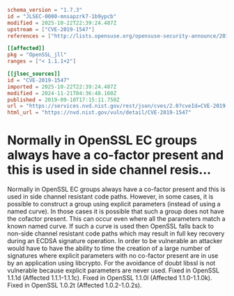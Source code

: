 ```toml
schema_version = "1.7.3"
id = "JLSEC-0000-mnsapzrk7-1b9ypcb"
modified = 2025-10-22T22:39:24.487Z
upstream = ["CVE-2019-1547"]
references = ["http://lists.opensuse.org/opensuse-security-announce/2019-09/msg00054.html", "http://lists.opensuse.org/opensuse-security-announce/2019-09/msg00072.html", "http://lists.opensuse.org/opensuse-security-announce/2019-10/msg00012.html", "http://lists.opensuse.org/opensuse-security-announce/2019-10/msg00016.html", "http://packetstormsecurity.com/files/154467/Slackware-Security-Advisory-openssl-Updates.html", "https://arxiv.org/abs/1909.01785", "https://git.openssl.org/gitweb/?p=openssl.git%3Ba=commitdiff%3Bh=21c856b75d81eff61aa63b4f036bb64a85bf6d46", "https://git.openssl.org/gitweb/?p=openssl.git%3Ba=commitdiff%3Bh=30c22fa8b1d840036b8e203585738df62a03cec8", "https://git.openssl.org/gitweb/?p=openssl.git%3Ba=commitdiff%3Bh=7c1709c2da5414f5b6133d00a03fc8c5bf996c7a", "https://kc.mcafee.com/corporate/index?page=content&id=SB10365", "https://lists.debian.org/debian-lts-announce/2019/09/msg00026.html", "https://lists.fedoraproject.org/archives/list/package-announce%40lists.fedoraproject.org/message/GY6SNRJP2S7Y42GIIDO3HXPNMDYN2U3A/", "https://lists.fedoraproject.org/archives/list/package-announce%40lists.fedoraproject.org/message/ZN4VVQJ3JDCHGIHV4Y2YTXBYQZ6PWQ7E/", "https://seclists.org/bugtraq/2019/Oct/0", "https://seclists.org/bugtraq/2019/Oct/1", "https://seclists.org/bugtraq/2019/Sep/25", "https://security.gentoo.org/glsa/201911-04", "https://security.netapp.com/advisory/ntap-20190919-0002/", "https://security.netapp.com/advisory/ntap-20200122-0002/", "https://security.netapp.com/advisory/ntap-20200416-0003/", "https://security.netapp.com/advisory/ntap-20240621-0006/", "https://support.f5.com/csp/article/K73422160?utm_source=f5support&amp%3Butm_medium=RSS", "https://usn.ubuntu.com/4376-1/", "https://usn.ubuntu.com/4376-2/", "https://usn.ubuntu.com/4504-1/", "https://www.debian.org/security/2019/dsa-4539", "https://www.debian.org/security/2019/dsa-4540", "https://www.openssl.org/news/secadv/20190910.txt", "https://www.oracle.com/security-alerts/cpuapr2020.html", "https://www.oracle.com/security-alerts/cpujan2020.html", "https://www.oracle.com/security-alerts/cpujul2020.html", "https://www.oracle.com/security-alerts/cpuoct2020.html", "https://www.oracle.com/technetwork/security-advisory/cpuoct2019-5072832.html", "https://www.tenable.com/security/tns-2019-08", "https://www.tenable.com/security/tns-2019-09", "http://lists.opensuse.org/opensuse-security-announce/2019-09/msg00054.html", "http://lists.opensuse.org/opensuse-security-announce/2019-09/msg00072.html", "http://lists.opensuse.org/opensuse-security-announce/2019-10/msg00012.html", "http://lists.opensuse.org/opensuse-security-announce/2019-10/msg00016.html", "http://packetstormsecurity.com/files/154467/Slackware-Security-Advisory-openssl-Updates.html", "https://arxiv.org/abs/1909.01785", "https://git.openssl.org/gitweb/?p=openssl.git%3Ba=commitdiff%3Bh=21c856b75d81eff61aa63b4f036bb64a85bf6d46", "https://git.openssl.org/gitweb/?p=openssl.git%3Ba=commitdiff%3Bh=30c22fa8b1d840036b8e203585738df62a03cec8", "https://git.openssl.org/gitweb/?p=openssl.git%3Ba=commitdiff%3Bh=7c1709c2da5414f5b6133d00a03fc8c5bf996c7a", "https://kc.mcafee.com/corporate/index?page=content&id=SB10365", "https://lists.debian.org/debian-lts-announce/2019/09/msg00026.html", "https://lists.fedoraproject.org/archives/list/package-announce%40lists.fedoraproject.org/message/GY6SNRJP2S7Y42GIIDO3HXPNMDYN2U3A/", "https://lists.fedoraproject.org/archives/list/package-announce%40lists.fedoraproject.org/message/ZN4VVQJ3JDCHGIHV4Y2YTXBYQZ6PWQ7E/", "https://seclists.org/bugtraq/2019/Oct/0", "https://seclists.org/bugtraq/2019/Oct/1", "https://seclists.org/bugtraq/2019/Sep/25", "https://security.gentoo.org/glsa/201911-04", "https://security.netapp.com/advisory/ntap-20190919-0002/", "https://security.netapp.com/advisory/ntap-20200122-0002/", "https://security.netapp.com/advisory/ntap-20200416-0003/", "https://security.netapp.com/advisory/ntap-20240621-0006/", "https://support.f5.com/csp/article/K73422160?utm_source=f5support&amp%3Butm_medium=RSS", "https://usn.ubuntu.com/4376-1/", "https://usn.ubuntu.com/4376-2/", "https://usn.ubuntu.com/4504-1/", "https://www.debian.org/security/2019/dsa-4539", "https://www.debian.org/security/2019/dsa-4540", "https://www.openssl.org/news/secadv/20190910.txt", "https://www.oracle.com/security-alerts/cpuapr2020.html", "https://www.oracle.com/security-alerts/cpujan2020.html", "https://www.oracle.com/security-alerts/cpujul2020.html", "https://www.oracle.com/security-alerts/cpuoct2020.html", "https://www.oracle.com/technetwork/security-advisory/cpuoct2019-5072832.html", "https://www.tenable.com/security/tns-2019-08", "https://www.tenable.com/security/tns-2019-09"]

[[affected]]
pkg = "OpenSSL_jll"
ranges = ["< 1.1.1+2"]

[[jlsec_sources]]
id = "CVE-2019-1547"
imported = 2025-10-22T22:39:24.487Z
modified = 2024-11-21T04:36:48.160Z
published = 2019-09-10T17:15:11.750Z
url = "https://services.nvd.nist.gov/rest/json/cves/2.0?cveId=CVE-2019-1547"
html_url = "https://nvd.nist.gov/vuln/detail/CVE-2019-1547"
```

# Normally in OpenSSL EC groups always have a co-factor present and this is used in side channel resis...

Normally in OpenSSL EC groups always have a co-factor present and this is used in side channel resistant code paths. However, in some cases, it is possible to construct a group using explicit parameters (instead of using a named curve). In those cases it is possible that such a group does not have the cofactor present. This can occur even where all the parameters match a known named curve. If such a curve is used then OpenSSL falls back to non-side channel resistant code paths which may result in full key recovery during an ECDSA signature operation. In order to be vulnerable an attacker would have to have the ability to time the creation of a large number of signatures where explicit parameters with no co-factor present are in use by an application using libcrypto. For the avoidance of doubt libssl is not vulnerable because explicit parameters are never used. Fixed in OpenSSL 1.1.1d (Affected 1.1.1-1.1.1c). Fixed in OpenSSL 1.1.0l (Affected 1.1.0-1.1.0k). Fixed in OpenSSL 1.0.2t (Affected 1.0.2-1.0.2s).

